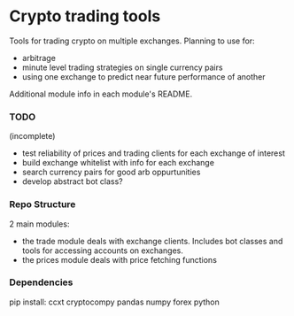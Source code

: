 # Crypto trading tools #
Tools for trading crypto on multiple exchanges. Planning to use for:
- arbitrage
- minute level trading strategies on single currency pairs
- using one exchange to predict near future performance of another

Additional module info in each module's README.

### TODO ###
(incomplete)
- test reliability of prices and trading clients for each exchange of interest  
- build exchange whitelist with info for each exchange  
- search currency pairs for good arb oppurtunities  
- develop abstract bot class?  

### Repo Structure ###
2 main modules:  
- the trade module deals with exchange clients. Includes bot classes and tools for accessing accounts on exchanges.  
- the prices module deals with price fetching functions  

### Dependencies ###
pip install:
ccxt
cryptocompy
pandas
numpy
forex python
